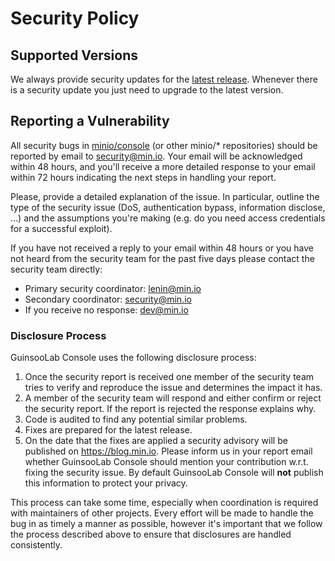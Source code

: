 # Security Policy

## Supported Versions

We always provide security updates for the [latest release](https://github.com/GuinsooLab/console/releases/latest).
Whenever there is a security update you just need to upgrade to the latest version.

## Reporting a Vulnerability

All security bugs in [minio/console](https://github,com/minio/console) (or other minio/* repositories)
should be reported by email to security@min.io. Your email will be acknowledged within 48 hours,
and you'll receive a more detailed response to your email within 72 hours indicating the next steps
in handling your report.

Please, provide a detailed explanation of the issue. In particular, outline the type of the security
issue (DoS, authentication bypass, information disclose, ...) and the assumptions you're making (e.g. do
you need access credentials for a successful exploit).

If you have not received a reply to your email within 48 hours or you have not heard from the security team
for the past five days please contact the security team directly:
  - Primary security coordinator: lenin@min.io
  - Secondary coordinator: security@min.io
  - If you receive no response: dev@min.io

### Disclosure Process

GuinsooLab Console uses the following disclosure process:

1. Once the security report is received one member of the security team tries to verify and reproduce
   the issue and determines the impact it has.
2. A member of the security team will respond and either confirm or reject the security report.
   If the report is rejected the response explains why.
3. Code is audited to find any potential similar problems.
4. Fixes are prepared for the latest release.
5. On the date that the fixes are applied a security advisory will be published on https://blog.min.io.
   Please inform us in your report email whether GuinsooLab Console should mention your contribution w.r.t. fixing
   the security issue. By default GuinsooLab Console will **not** publish this information to protect your privacy.

This process can take some time, especially when coordination is required with maintainers of other projects.
Every effort will be made to handle the bug in as timely a manner as possible, however it's important that we
follow the process described above to ensure that disclosures are handled consistently.
